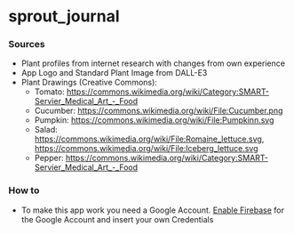 # sprout_journal

### Sources

- Plant profiles from internet research with changes from own experience
- App Logo and Standard Plant Image from DALL-E3
- Plant Drawings (Creative Commons):
    - Tomato: https://commons.wikimedia.org/wiki/Category:SMART-Servier_Medical_Art_-_Food
    - Cucumber: https://commons.wikimedia.org/wiki/File:Cucumber.png
    - Pumpkin: https://commons.wikimedia.org/wiki/File:Pumpkinn.svg
    - Salad: https://commons.wikimedia.org/wiki/File:Romaine_lettuce.svg, https://commons.wikimedia.org/wiki/File:Iceberg_lettuce.svg
    - Pepper: https://commons.wikimedia.org/wiki/Category:SMART-Servier_Medical_Art_-_Food

### How to

- To make this app work you need a Google Account.  [Enable Firebase](!https://firebase.google.com/docs/flutter/setup) for the Google Account and insert your own Credentials 